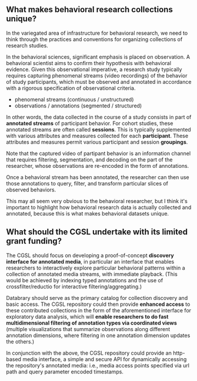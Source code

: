 ## What makes behavioral research collections unique?

In the variegated area of infrastructure for behavioral research, we need to think through the practices and conventions for organizing collections of research studies.

In the behavioral sciences, significant emphasis is placed on observation.  A behavioral scientist aims to confirm their hypothesis with behavioral evidence.  Given this observational imperative, a research study typically requires capturing phenomenal streams (video recordings) of the behavior of study participants, which must be observed and annotated in accordance with a rigorous specification of observational criteria.

* phenomenal streams (continuous / unstructured)
* observations / annotations (segmented / structured)

In other words, the data collected in the course of a study consists in part of **annotated streams** of participant behavior.  For cohort studies, these annotated streams are often called **sessions**.  This is typically supplemented with various attributes and measures collected for each **participant**.  These attributes and measures permit various participant and session **groupings**.

Note that the captured video of partipant behavior is an information channel that
requires filtering, segmentation, and decoding on the part of the researcher, whose observations are re-encoded in the form of annotations.

Once a behavioral stream has been annotated, the researcher can then use those
annotations to query, filter, and transform particular slices of observed
behaviors.

This may all seem very obvious to the behavioral researcher, but I think it's
important to highlight how behavioral research data is actually collected and
annotated, because this is what makes behavioral datasets unique.


## What should the CGSL undertake with its limited grant funding?

The CGSL should focus on developing a proof-of-concept **discovery interface for annotated media**, in particular an interface that enables researchers to interactively explore particular behavioral patterns within a collection of annotated media streams, with immediate playback. (This would be achieved by indexing typed annotations and the use of crossfilter/reductio for interactive filtering/aggregating.)

Databrary should serve as the primary catalog for collection discovery and basic access. The CGSL repository could then provide **enhanced access** to these contributed collections in the form of the aforementioned interface for exploratory data analysis, which will **enable researchers to do fast multidimensional filtering of annotation types via coordinated views** (multiple visualizations that summarize observations along different annotation dimensions, where filtering in one annotation dimension updates the others.)

In conjunction with the above, the CGSL repository could provide an http-based media interface, a simple and secure API for dynamically accessing the repository's annotated media: i.e., media access points specified via url path and query parameter encoded timestamps. 

